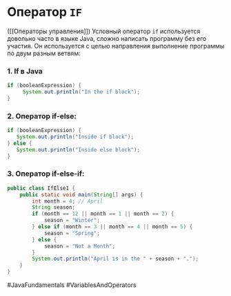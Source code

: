 # Оператор `IF`
([[Операторы управления]])
Условный оператор `if` используется довольно часто в языке Java, сложно написать программу без его участия. Он используется с целью направления выполнение программы по двум разным ветвям:

### 1. If в Java
```java
if (booleanExpression) {
     System.out.println("In the if block");
}
```

### 2. Оператор if-else:
 ```java
if (booleanExpression) {
    System.out.println("Inside if block");
} else {
    System.out.println("Inside else block");
}
```

### 3. Оператор if-else-if:
```java
public class IfElse1 {
    public static void main(String[] args) {
        int month = 4; // April
        String season;
        if (month == 12 || month == 1 || month == 2) {
            season = "Winter";
        } else if (month == 3 || month == 4 || month == 5) {
            season = "Spring";
        } else {
            season = "Not a Month";
        }
        System.out.println("April is in the " + season + ".");
    }
}
```

#JavaFundamentals
#VariablesAndOperators